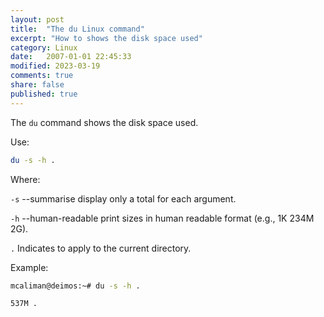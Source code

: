 ```yaml
---
layout: post
title:  "The du Linux command"
excerpt: "How to shows the disk space used"
category: Linux
date:   2007-01-01 22:45:33
modified: 2023-03-19
comments: true
share: false
published: true
---
```


The `du` command shows the disk space used.

Use:
```bash
du -s -h .
```
Where:

`-s` --summarise display only a total for each argument.


`-h`  --human-readable print sizes in human readable format (e.g., 1K 234M 2G).

`.` Indicates to apply to the current directory.

Example:
```bash
mcaliman@deimos:~# du -s -h .

537M .
```